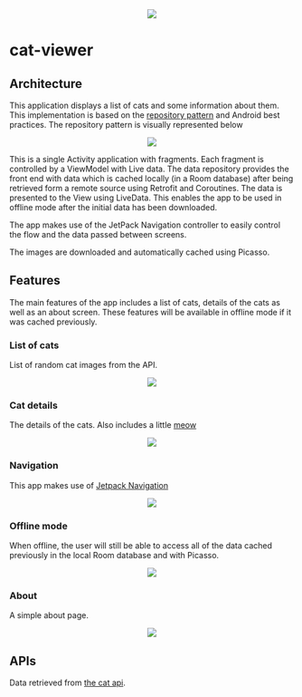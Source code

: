 <div align="center"><img src="docs/cat.png"/></div>

# cat-viewer

## Architecture

This application displays a list of cats and some information about them.  This implementation is based on the [repository pattern](https://developer.android.com/jetpack/docs/guide) and Android best practices.  The repository pattern is visually represented below

<div align="center"><img src="docs/repository.png"/></div>

This is a single Activity application with fragments.  Each fragment is controlled by a ViewModel with Live data.  The data repository provides the front end with data which is cached locally (in a Room database) after being retrieved form a remote source using Retrofit and Coroutines.  The data is presented to the View using LiveData.  This enables the app to be used in offline mode after the initial data has been downloaded.

The app makes use of the JetPack Navigation controller to easily control the flow and the data passed between screens.

The images are downloaded and automatically cached using Picasso.

## Features

The main features of the app includes a list of cats, details of the cats as well as an about screen.  These features will be available in offline mode if it was cached previously.

### List of cats
List of random cat images from the API.

<div align="center"><img src="docs/list.png"/></div>

### Cat details
The details of the cats.  Also includes a little [meow](https://youtu.be/QH2-TGUlwu4)

<div align="center"><img src="docs/details.jpg"/></div>

### Navigation

This app makes use of [Jetpack Navigation](https://developer.android.com/guide/navigation)

<div align="center"><img src="docs/menu.jpg"/></div>

### Offline mode

When offline, the user will still be able to access all of the data cached previously in the local Room database and with Picasso.

<div align="center"><img src="docs/offline.jpg"/></div>

### About

A simple about page.

<div align="center"><img src="docs/about.jpg"/></div>

## APIs

Data retrieved from [the cat api](https://thecatapi.com/).